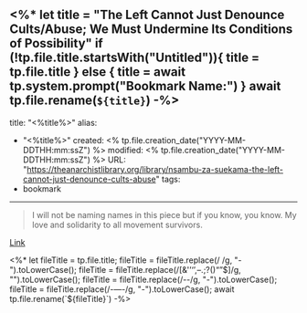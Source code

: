 <%*
let title = "The Left Cannot Just Denounce Cults/Abuse; We Must Undermine Its Conditions of Possibility"
if (!tp.file.title.startsWith("Untitled")){
	title = tp.file.title
} else {
	title = await tp.system.prompt("Bookmark Name:")
}
await tp.file.rename(`${title}`)
-%>
---
title: "<%title%>"
alias:
- "<%title%>"
created: <% tp.file.creation_date("YYYY-MM-DDTHH:mm:ssZ") %>
modified: <% tp.file.creation_date("YYYY-MM-DDTHH:mm:ssZ") %>
URL:  "https://theanarchistlibrary.org/library/nsambu-za-suekama-the-left-cannot-just-denounce-cults-abuse"
tags:
- bookmark
---

> I will not be naming names in this piece but if you know, you know. My love and solidarity to all movement survivors.

[Link](https://theanarchistlibrary.org/library/nsambu-za-suekama-the-left-cannot-just-denounce-cults-abuse)

<%*
let fileTitle = tp.file.title;
fileTitle = fileTitle.replace(/ /g, "-").toLowerCase();
fileTitle = fileTitle.replace(/[&'’‘’,–.;?()“”$]/g, "").toLowerCase();
fileTitle = fileTitle.replace(/--/g, "-").toLowerCase();
fileTitle = fileTitle.replace(/-—-/g, "-").toLowerCase();
await tp.file.rename(`${fileTitle}`)
-%>